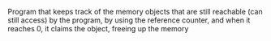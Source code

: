 Program that keeps track of the memory objects that are still reachable (can still access) by the program, by using the reference counter, and when it reaches 0, it claims the object, freeing up the memory
